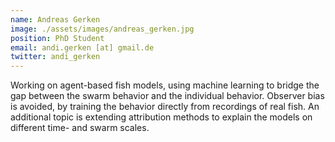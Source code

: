 ```yaml
---
name: Andreas Gerken
image: ./assets/images/andreas_gerken.jpg
position: PhD Student
email: andi.gerken [at] gmail.de
twitter: andi_gerken
---
```


Working on agent-based fish models, using machine learning to bridge the gap between the swarm behavior and the individual behavior. Observer bias is avoided, by training the behavior directly from recordings of real fish. An additional topic is extending attribution methods to explain the models on different time- and swarm scales.

